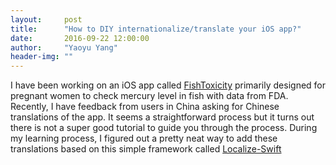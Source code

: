 ```yaml
---
layout:     post
title:      "How to DIY internationalize/translate your iOS app?"
date:       2016-09-22 12:00:00
author:     "Yaoyu Yang"
header-img: ""
---
```


I have been working on an iOS app called [FishToxicity](https://itunes.apple.com/us/app/fishtoxicity/id1078063422?ls=1&mt=8) primarily designed for pregnant women to check mercury level in fish with data from FDA. Recently, I have feedback from users in China asking for Chinese translations of the app. It seems a straightforward process but it turns out there is not a super good tutorial to guide you through the process. During my learning process, I figured out a pretty neat way to add these translations based on this simple framework called [Localize-Swift](https://github.com/marmelroy/Localize-Swift)
